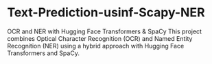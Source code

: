 # Text-Prediction-usinf-Scapy-NER
OCR and NER with Hugging Face Transformers &amp; SpaCy This project combines Optical Character Recognition (OCR) and Named Entity Recognition (NER) using a hybrid approach with Hugging Face Transformers and SpaCy.

